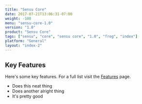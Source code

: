 ```yaml
---
title: "Sensu Core"
date: 2017-07-21T13:06:31-07:00
weight: -100
menu: "sensu-core-1.0"
version: "1.0"
product: "Sensu Core"
tags: ["sensu", "core", "sensu core", "1.0", "frog", "index"]
platform: "General"
layout: "index-2"
---
```


## Key Features
Here's some key features. For a full list visit the [Features](/sensu-core/1.0/features/) page.

- Does this neat thing
- Does another alright thing
- It's pretty good

